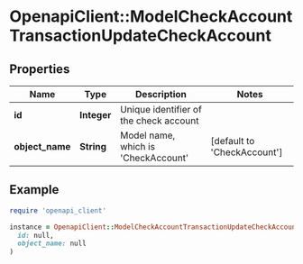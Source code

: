 # OpenapiClient::ModelCheckAccountTransactionUpdateCheckAccount

## Properties

| Name | Type | Description | Notes |
| ---- | ---- | ----------- | ----- |
| **id** | **Integer** | Unique identifier of the check account |  |
| **object_name** | **String** | Model name, which is &#39;CheckAccount&#39; | [default to &#39;CheckAccount&#39;] |

## Example

```ruby
require 'openapi_client'

instance = OpenapiClient::ModelCheckAccountTransactionUpdateCheckAccount.new(
  id: null,
  object_name: null
)
```

